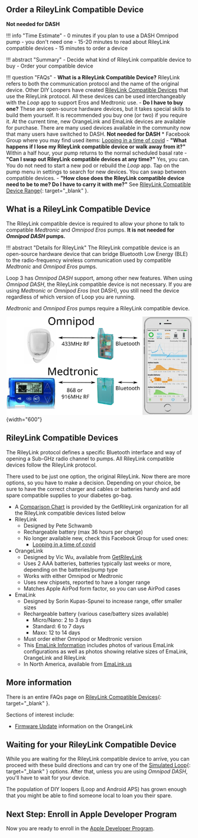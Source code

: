 ## Order a RileyLink Compatible Device

**Not needed for DASH**

!!! info "Time Estimate"
    - 0 minutes if you plan to use a DASH Omnipod pump - you don't need one
    - 15-20 minutes to read about RileyLink compatible devices
    - 15 minutes to order a device

!!! abstract "Summary"
    - Decide what kind of RileyLink compatible device to buy
    - Order your compatible device

!!! question "FAQs"
    - **What is a RileyLink Compatible Device?** RileyLink refers to both the communication protocol and the name of the original device. Other DIY Loopers have created [RileyLink Compatible Devices](rileylink.md#rileylink-compatible-devices) that use the RileyLink protocol. All these devices can be used interchangeably with the *Loop* app to support Eros and Medtronic use.
    - **Do I have to buy one?** These are open-source hardware devices, but it takes special skills to build them yourself. It is recommended you buy one (or two) if you require it. At the current time, new OrangeLink and EmaLink devices are available for purchase. There are many used devices available in the community now that many users have switched to DASH. **Not needed for DASH**
        * Facebook Group where you may find used items: [Looping in a time of covid](https://www.facebook.com/groups/1087611668259945/)
    - **"What happens if I lose my RileyLink compatible device or walk away from it?"** Within a half hour, your pump returns to the normal scheduled basal rate
    - **"Can I swap out RileyLink compatible devices at any time?"** Yes, you can. You do not need to start a new pod or rebuild the *Loop* app. Tap on the pump menu in settings to search for new devices. You can swap between compatible devices.
    - **"How close does the RileyLink compatible device need to be to me? Do I have to carry it with me?"** See [RileyLink Compatible Device Range](../faqs/rileylink-faqs.md#range){: target="_blank" }.


## What is a RileyLink Compatible Device

The RileyLink compatible device is required to allow your phone to talk to compatible *Medtronic* and *Omnipod Eros* pumps. **It is not needed for *Omnipod DASH* pumps.**

!!! abstract "Details for RileyLink"
    The RileyLink compatible device is an open-source hardware device that can bridge Bluetooth Low Energy (BLE) to the radio-frequency wireless communication used by compatible *Medtronic* and *Omnipod Eros* pumps.

Loop 3 has *Omnipod DASH* support, among other new features. When using *Omnipod DASH*, the RileyLink compatible device is not necessary.  If you are using *Medtronic* or *Omnipod Eros* (not DASH), you still need the device regardless of which version of Loop you are running.

*Medtronic* and *Omnipod Eros* pumps require a RileyLink compatible device.

![Omnipod Eros or Medtronic pump communicating through RileyLink to phone running Loop app](img/rileylink-comm-pod-mmt.svg){width="600"}


## RileyLink Compatible Devices

The RileyLink protocol defines a specific Bluetooth interface and way of opening a Sub-GHz radio channel to pumps. All RileyLink compatible devices follow the RileyLink protocol.

There used to be just one option, the original RileyLink. Now there are more options, so you have to make a decision. Depending on your choice, be sure to have the correct charger and cables or batteries handy and add spare compatible supplies to your diabetes go-bag.

- A [Comparison Chart](https://getrileylink.org/rileylink-compatible-hardware-comparison-chart?fbclid=IwAR2vHbOzla-zmM-cSp4NkOB_23k3spgnaYvCIGRcACcIQ25FJAU_7HRkH2A) is provided by the GetRileyLink organization for all the RileyLink compatible devices listed below
- RileyLink
    - Designed by Pete Schwamb
    - Rechargeable battery (max 36 hours per charge)
    - No longer available new, check this Facebook Group for used ones:
        * [Looping in a time of covid](https://www.facebook.com/groups/1087611668259945/)
- OrangeLink
    - Designed by Vic Wu, available from [GetRileyLink](https://getrileylink.org)
    - Uses 2 AAA batteries, batteries typically last weeks or more, depending on the batteries/pump type
    - Works with either Omnipod or Medtronic
    - Uses new chipsets, reported to have a longer range
    - Matches Apple AirPod form factor, so you can use AirPod cases
- EmaLink
    - Designed by Sorin Kupas-Spunei to increase range, offer smaller sizes
    - Rechargeable battery (various case/battery sizes available)
        - Micro/Nano: 2 to 3 days
        - Standard: 6 to 7 days
        - Maxx: 12 to 14 days
    - Must order either Omnipod or Medtronic version
    - This [EmaLink Information](https://github.com/sks01/EmaLink#emalink) includes photos of various EmaLink configurations as well as photos showing relative sizes of EmaLink, OrangeLink and RileyLink
    - In North America, available from [EmaLink.us](https://www.emalink.us)

## More information

There is an entire FAQs page on [RileyLink Compatible Devices](../faqs/rileylink-faqs.md){: target="_blank" }.

Sections of interest include:

* [Firmware Update](../faqs/rileylink-faqs.md#orangelink-firmware) information on the OrangeLink

## Waiting for your RileyLink Compatible Device

While you are waiting for the RileyLink compatible device to arrive, you can proceed with these build directions and can try one of the [Simulated Loop](../version/simulator.md){: target="_blank" } options. After that, unless you are using *Omnipod DASH*, you'll have to wait for your device.

The population of DIY loopers (Loop and Android APS) has grown enough that you might be able to find someone local to loan you their spare.

## Next Step: Enroll in Apple Developer Program

Now you are ready to enroll in the [Apple Developer Program](apple-developer.md).
